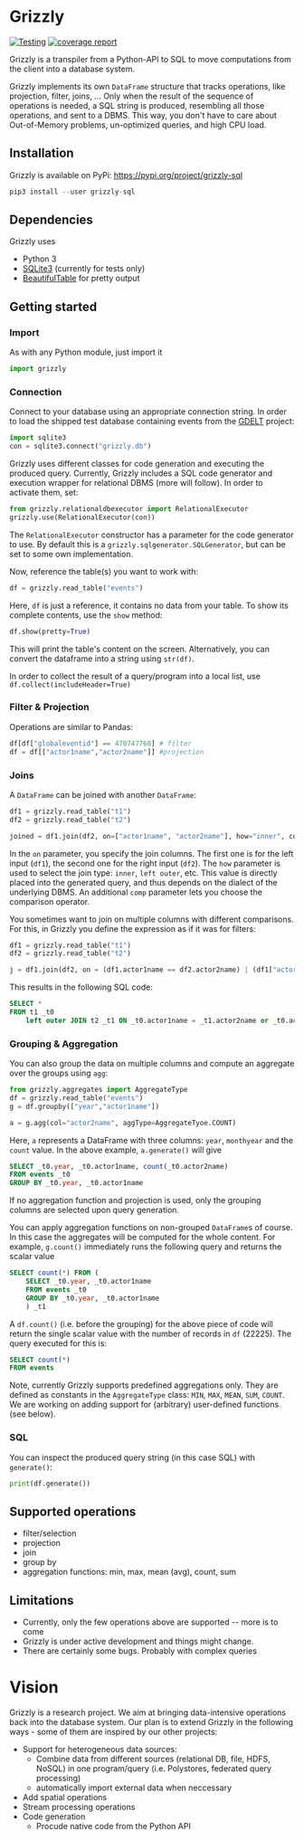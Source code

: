 # Grizzly

[![Testing](https://dbgit.prakinf.tu-ilmenau.de/code/grizzly/badges/master/pipeline.svg)](https://dbgit.prakinf.tu-ilmenau.de/code/grizzly/commits/master)
[![coverage report](https://dbgit.prakinf.tu-ilmenau.de/code/grizzly/badges/master/coverage.svg)](https://dbgit.prakinf.tu-ilmenau.de/code/grizzly/commits/master)

Grizzly is a transpiler from a Python-API to SQL to move computations from the client into a database system.

Grizzly implements its own `DataFrame` structure that tracks operations, like projection, filter, joins, ...
Only when the result of the sequence of operations is needed, a SQL string is produced, resembling all those operations, and sent to a DBMS.
This way, you don't have to care about Out-of-Memory problems, un-optimized queries, and high CPU load.

## Installation

Grizzly is available on PyPi: <https://pypi.org/project/grizzly-sql>

```python
pip3 install --user grizzly-sql
```

## Dependencies

Grizzly uses

- Python 3
- [SQLite3](https://docs.python.org/2/library/sqlite3.html) (currently for tests only)
- [BeautifulTable](https://github.com/pri22296/beautifultable) for pretty output

## Getting started

### Import

As with any Python module, just import it

```Python
import grizzly
```

### Connection

Connect to your database using an appropriate connection string. In order to load the shipped test database containing events from the [GDELT](https://www.gdeltproject.org/) project:

```python
import sqlite3
con = sqlite3.connect("grizzly.db")
```
Grizzly uses different classes for code generation and executing the produced query.
Currently, Grizzly includes a SQL code generator and execution wrapper for relational DBMS (more will follow).
In order to activate them, set:

```python
from grizzly.relationaldbexecutor import RelationalExecutor
grizzly.use(RelationalExecutor(con))
```

The `RelationalExecutor` constructor has a parameter for the code generator to use. By default this is a `grizzly.sqlgenerator.SQLGenerator`, but can be set to some own implementation.

Now, reference the table(s) you want to work with:

```python
df = grizzly.read_table("events")
```

Here, `df` is just a reference, it contains no data from your table.
To show its complete contents, use the `show` method:

```python
df.show(pretty=True)
```

This will print the table's content on the screen. Alternatively, you can convert the dataframe into a string using `str(df)`.

In order to collect the result of a query/program into a local list, use `df.collect(includeHeader=True)`

### Filter & Projection

Operations are similar to Pandas:

```python
df[df["globaleventid"] == 470747760] # filter
df = df[["actor1name","actor2name"]] #projection
```

### Joins

A `DataFrame` can be joined with another `DataFrame`:

```python
df1 = grizzly.read_table("t1")
df2 = grizzly.read_table("t2")

joined = df1.join(df2, on=["actor1name", "actor2name"], how="inner", comp='=')
```

In the `on` parameter, you specify the join columns. The first one is for the left input (`df1`), the second one for the right input (`df2`).
The `how` parameter is used to select the join type: `inner`, `left outer`, etc. This value is directly placed into the generated query, and thus depends on
the dialect of the underlying DBMS. An additional `comp` parameter lets you choose the comparison operator.

You sometimes want to join on multiple columns with different comparisons. For this, in Grizzly you define the expression as if it was for filters:

```python
df1 = grizzly.read_table("t1")
df2 = grizzly.read_table("t2")

j = df1.join(df2, on = (df1.actor1name == df2.actor2name) | (df1["actor1countrycode"] <= df2["actor2countrycode"]), how="left outer")
```

This results in the following SQL code:

```sql
SELECT * 
FROM t1 _t0 
    left outer JOIN t2 _t1 ON _t0.actor1name = _t1.actor2name or _t0.actor1countrycode <= _t1.actor2countrycode
```

### Grouping & Aggregation

You can also group the data on multiple columns and compute an aggregate over the groups using `agg`:

```python
from grizzly.aggregates import AggregateType
df = grizzly.read_table("events")
g = df.groupby(["year","actor1name"])

a = g.agg(col="actor2name", aggType=AggregateTyoe.COUNT)
```

Here, `a` represents a DataFrame with three columns: `year`, `monthyear` and the `count` value. In the above example, `a.generate()` will give

```sql
SELECT _t0.year, _t0.actor1name, count(_t0.actor2name)
FROM events _t0 
GROUP BY _t0.year, _t0.actor1name
```

If no aggregation function and projection is used, only the grouping columns are selected upon query generation.

You can apply aggregation functions on non-grouped `DataFrame`s of course. In this case the aggregates will be computed for the whole content. For example, `g.count()` immediately runs the following query and returns the scalar value
```sql
SELECT count(*) FROM (
    SELECT _t0.year, _t0.actor1name
    FROM events _t0 
    GROUP BY _t0.year, _t0.actor1name
    ) _t1
```

A `df.count()` (i.e. before the grouping) for the above piece of code will return the single scalar value with the number of records in `df` (22225).
The query executed for this is:

```sql
SELECT count(*)
FROM events
```

Note, currently Grizzly supports predefined aggregations only. They are defined as constants in the `AggregateType` class: `MIN`, `MAX`, `MEAN`, `SUM`, `COUNT`. 
We are working on adding support for (arbitrary) user-defined functions (see below).

### SQL

You can inspect the produced query string (in this case SQL) with `generate()`:

```python
print(df.generate())
```


## Supported operations

- filter/selection
- projection
- join
- group by
- aggregation functions: min, max, mean (avg), count, sum

## Limitations

 - Currently, only the few operations above are supported -- more is to come
 - Grizzly is under active development and things might change.
 - There are certainly some bugs. Probably with complex queries


# Vision

Grizzly is a research project. We aim at bringing data-intensive operations back into the database system. Our plan is to extend Grizzly in the following ways - some of them are inspired by our other projects:

  - Support for heterogeneous data sources:
    - Combine data from different sources (relational DB, file, HDFS, NoSQL) in one program/query (i.e. Polystores, federated query processing)
    - automatically import external data when neccessary
  - Add spatial operations
  - Stream processing operations
  - Code generation
    - Procude native code from the Python API
 